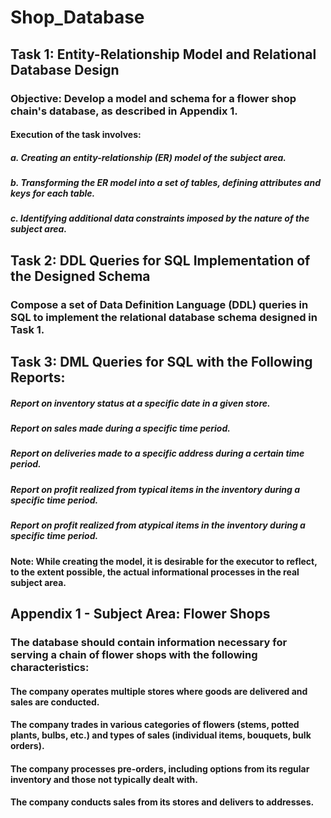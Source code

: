 # Shop_Database
## Task 1: Entity-Relationship Model and Relational Database Design

### Objective: Develop a model and schema for a flower shop chain's database, as described in Appendix 1.

#### Execution of the task involves:
##### a. Creating an entity-relationship (ER) model of the subject area.
##### b. Transforming the ER model into a set of tables, defining attributes and keys for each table.
##### c. Identifying additional data constraints imposed by the nature of the subject area.

## Task 2: DDL Queries for SQL Implementation of the Designed Schema

### Compose a set of Data Definition Language (DDL) queries in SQL to implement the relational database schema designed in Task 1.

## Task 3: DML Queries for SQL with the Following Reports:

##### Report on inventory status at a specific date in a given store.
##### Report on sales made during a specific time period.
##### Report on deliveries made to a specific address during a certain time period.
##### Report on profit realized from typical items in the inventory during a specific time period.
##### Report on profit realized from atypical items in the inventory during a specific time period.

#### Note: While creating the model, it is desirable for the executor to reflect, to the extent possible, the actual informational processes in the real subject area.

## Appendix 1 - Subject Area: Flower Shops

### The database should contain information necessary for serving a chain of flower shops with the following characteristics:

#### The company operates multiple stores where goods are delivered and sales are conducted.
#### The company trades in various categories of flowers (stems, potted plants, bulbs, etc.) and types of sales (individual items, bouquets, bulk orders).
#### The company processes pre-orders, including options from its regular inventory and those not typically dealt with.
#### The company conducts sales from its stores and delivers to addresses.
